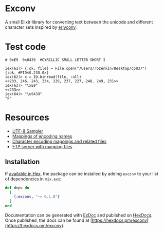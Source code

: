 # Exconv

A small Elixir library for converting text between the unicode and different character sets inspired by [erlyconv](https://github.com/eugenehr/erlyconv).

# Test code

```
# 0xE9	0x0439	#CYRILLIC SMALL LETTER SHORT I

iex(61)> {:ok, file} = File.open("/Users/rozenkin/Desktop/cp037")
{:ok, #PID<0.238.0>}
iex(62)> x = IO.binread(file, :all)
<<233, 246, 243, 234, 229, 237, 227, 248, 249, 231>>
iex(63)> "\xE9"
<<233>>
iex(64)> "\u0439"
"й"
```

# Resources

- [UTF-8 Sampler](http://kermitproject.org/utf8.html)
- [Mappings of encoding names](https://www.ibm.com/support/knowledgecenter/en/SSEPGG_10.5.0/com.ibm.db2.luw.xml.doc/doc/r0022700.html)
- [Character encoding mappings and related files](http://www.unicode.org/L2/L1999/99325-E.htm)
- [FTP server with mapping files](ftp://ftp.unicode.org/Public/MAPPINGS/)

## Installation

If [available in Hex](https://hex.pm/docs/publish), the package can be installed
by adding `exconv` to your list of dependencies in `mix.exs`:

```elixir
def deps do
  [
    {:exconv, "~> 0.1.0"}
  ]
end
```

Documentation can be generated with [ExDoc](https://github.com/elixir-lang/ex_doc)
and published on [HexDocs](https://hexdocs.pm). Once published, the docs can
be found at [https://hexdocs.pm/exconv](https://hexdocs.pm/exconv).

